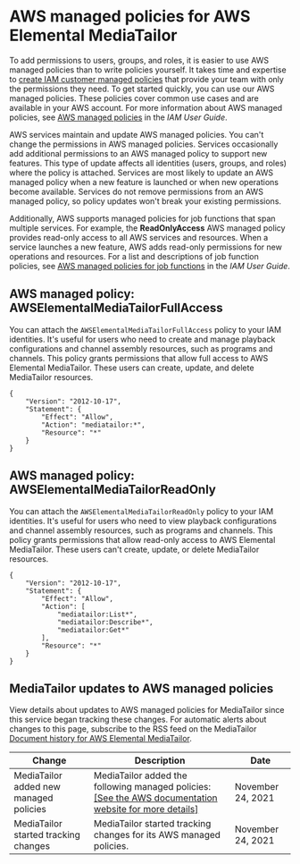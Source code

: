 # AWS managed policies for AWS Elemental MediaTailor<a name="security-iam-awsmanpol"></a>







To add permissions to users, groups, and roles, it is easier to use AWS managed policies than to write policies yourself\. It takes time and expertise to [create IAM customer managed policies](https://docs.aws.amazon.com/IAM/latest/UserGuide/access_policies_create-console.html) that provide your team with only the permissions they need\. To get started quickly, you can use our AWS managed policies\. These policies cover common use cases and are available in your AWS account\. For more information about AWS managed policies, see [AWS managed policies](https://docs.aws.amazon.com/IAM/latest/UserGuide/access_policies_managed-vs-inline.html#aws-managed-policies) in the *IAM User Guide*\.

AWS services maintain and update AWS managed policies\. You can't change the permissions in AWS managed policies\. Services occasionally add additional permissions to an AWS managed policy to support new features\. This type of update affects all identities \(users, groups, and roles\) where the policy is attached\. Services are most likely to update an AWS managed policy when a new feature is launched or when new operations become available\. Services do not remove permissions from an AWS managed policy, so policy updates won't break your existing permissions\.

Additionally, AWS supports managed policies for job functions that span multiple services\. For example, the **ReadOnlyAccess** AWS managed policy provides read\-only access to all AWS services and resources\. When a service launches a new feature, AWS adds read\-only permissions for new operations and resources\. For a list and descriptions of job function policies, see [AWS managed policies for job functions](https://docs.aws.amazon.com/IAM/latest/UserGuide/access_policies_job-functions.html) in the *IAM User Guide*\.

## AWS managed policy: AWSElementalMediaTailorFullAccess<a name="security-iam-awsmanpol-AWSElementalMediaTailorFullAccess"></a>

You can attach the `AWSElementalMediaTailorFullAccess` policy to your IAM identities\. It's useful for users who need to create and manage playback configurations and channel assembly resources, such as programs and channels\. This policy grants permissions that allow full access to AWS Elemental MediaTailor\. These users can create, update, and delete MediaTailor resources\.

```
{
	"Version": "2012-10-17",
	"Statement": {
		"Effect": "Allow",
		"Action": "mediatailor:*",
		"Resource": "*"
	}
}
```

## AWS managed policy: AWSElementalMediaTailorReadOnly<a name="security-iam-awsmanpol-AWSElementalMediaTailorReadOnly"></a>

You can attach the `AWSElementalMediaTailorReadOnly` policy to your IAM identities\. It's useful for users who need to view playback configurations and channel assembly resources, such as programs and channels\. This policy grants permissions that allow read\-only access to AWS Elemental MediaTailor\. These users can't create, update, or delete MediaTailor resources\.

```
{
	"Version": "2012-10-17",
	"Statement": {
		"Effect": "Allow",
		"Action": [
			"mediatailor:List*",
			"mediatailor:Describe*",
			"mediatailor:Get*"
		],
		"Resource": "*"
	}
}
```

## MediaTailor updates to AWS managed policies<a name="security-iam-awsmanpol-updates"></a>

View details about updates to AWS managed policies for MediaTailor since this service began tracking these changes\. For automatic alerts about changes to this page, subscribe to the RSS feed on the MediaTailor [Document history for AWS Elemental MediaTailor](document-history.md)\.




| Change | Description | Date | 
| --- | --- | --- | 
|   MediaTailor added new managed policies  |  MediaTailor added the following managed policies: [\[See the AWS documentation website for more details\]](http://docs.aws.amazon.com/mediatailor/latest/ug/security-iam-awsmanpol.html)  | November 24, 2021 | 
|  MediaTailor started tracking changes  |  MediaTailor started tracking changes for its AWS managed policies\.  | November 24, 2021 | 